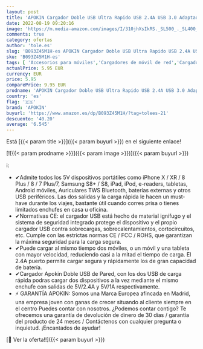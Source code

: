 ```yaml
---
layout: post
title: 'APOKIN Cargador Doble USB Ultra Rapido USB 2.4A USB 3.0 Adaptador de Carga Cargador para Samsung iPhone iPad Huawei Xiaomi OPPO Realme LG TCL Vivo iPad  Sin Cable '
date: 2022-08-19 09:20:16
image: 'https://m.media-amazon.com/images/I/310jhXsIkRS._SL500_._SL400_.jpg'
comments: true
category: ofertas
author: 'tole.es'
slug: 'B093Z45M1H-es APOKIN Cargador Doble USB Ultra Rapido USB 2.4A USB 3.0...'
sku: 'B093Z45M1H-es'
tags: [ 'Accesorios para móviles','Cargadores de móvil de red','Cargadores para móviles','Comunicación móvil y accesorios','Electrónica','apokin','ipad','iphone','🇪🇸', ]
actualPrice: 5.95 EUR
currency: EUR
price: 5.95
comparePrice: 9.95 EUR
prodname: 'APOKIN Cargador Doble USB Ultra Rapido USB 2.4A USB 3.0 Adaptador de Carga Cargador para Samsung iPhone iPad Huawei Xiaomi OPPO Realme LG TCL Vivo iPad  Sin Cable '
country: 'es'
flag: '🇪🇸'
brand: 'APOKIN'
buyurl: 'https://www.amazon.es/dp/B093Z45M1H/?tag=tolees-21'
descuento: '40.20'
average: '6.545'
---
```


Está [{{< param title >}}]({{< param buyurl >}}) en el siguiente enlace!

[![{{< param prodname >}}]({{< param image >}})]({{< param buyurl >}})

ℹ️:

- ✔Admite todos los 5V dispositivos portátiles como iPhone X / XR / 8 Plus / 8 / 7 Plus/7, Samsung S8+ / S8, iPad, iPod, e-readers, tabletas, Android móviles, Auriculares TWS Bluetooth, baterías externas y otros USB periféricos. Las dos salidas y la carga rápida le hacen un must-have durante los viajes, bastante útil cuando corres prisa o tienes limitados enchufes en casa u oficina.
- ✔Normativas CE: el cargador USB está hecho de material ignífugo y el sistema de seguridad integrado protege el dispositivo y el propio cargador USB contra sobrecargas, sobrecalentamientos, cortocircuitos, etc. Cumple con las estrictas normas CE / FCC / ROHS, que garantizan la máxima seguridad para la carga segura.
- ✔Puede cargar al mismo tiempo dos móviles, o un móvil y una tableta con mayor velocidad, reduciendo casi a la mitad el tiempo de carga. El 2.4A puerto permite cargar segura y rápidamente los de gran capacidad de batería.
- ✔Cargador Apokin Doble USB de Pared, con los dos USB de carga rápida podras cargar dos dispositivos a la vez mediante el mismo enchufe con salidas de 5V/2.4A y 5V/1A respectivamente.
- ⚡ GARANTÍA APOKIN: Somos una Marca Europea afincada en Madrid, una empresa joven con ganas de crecer situando al cliente siempre en el centro Puedes contar con nosotros. ¿Podemos contar contigo? Te ofrecemos una garantía de devolución de dinero de 30 días / garantía del producto de 24 meses / Contáctenos con cualquier pregunta o inquietud. ¡Encantados de ayudar!

[🛒 Ver la oferta!!]({{< param buyurl >}})
